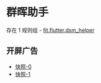 # 群晖助手

存在 1 规则组 - [fit.flutter.dsm_helper](/src/apps/fit.flutter.dsm_helper.ts)

## 开屏广告

- [快照-0](https://i.gkd.li/import/13450752)
- [快照-1](https://i.gkd.li/import/13445496)
